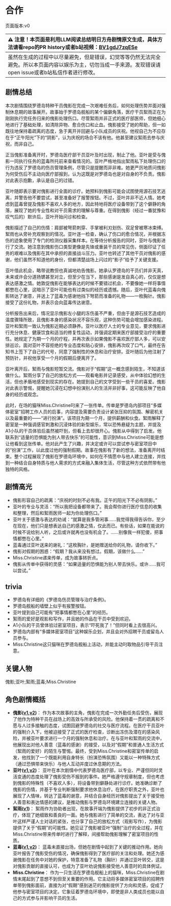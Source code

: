 # 合作
页面版本:v0
 

| :warning: 注意！本页面是利用LLM阅读总结明日方舟剧情原文生成，具体方法请看repo的PR history或者b站视频：[BV1gdJ7zqESe](https://www.bilibili.com/video/BV1gdJ7zqESe/)         |
|:----------------------------|
| 虽然在生成的过程中以尽量避免，但是错误，幻觉等等仍然无法完全避免。所以本页面内容以娱乐为主，切勿当成一手来源。发现错误请open issue或者b站私信作者进行修改。|



## 剧情总结
本次剧情围绕罗德岛特种干员傀影在完成一次艰难任务后，如何处理伤势并面对强制休息期的故事展开。故事始于罗德岛舰船的某个偏僻角落，医疗干员絮雨正在为刚刚执行完任务归来的傀影处理伤口。尽管絮雨并非正式的医疗部医师，但她细心地进行了基础处理，如清除异物、愈合伤口和止血。傀影接受了她的帮助，但一如既往地保持着疏离的态度，急于离开并回避与小队成员的庆祝。他视自己为不应存在于“正午阳光”下的“阴影”，认为庆祝的场合不该有他。他甚至建议絮雨去参与庆祝，而非自己。

正当傀影准备离开时，罗德岛医疗部干员亚叶及时出现，制止了他。亚叶是受与傀影一同执行任务的蓝毒所托前来查看情况的。亚叶严格地指出絮雨私下处理伤口的行为违反了罗德岛的伤员管理条例，尽管只是提醒而非非难。她更严厉地质问傀影为何受伤后不主动向医疗部报到，认为这既是对罗德岛也是对自身的不负责。傀影对此表示抱歉，承认是自己的过错。

亚叶随即表示要对傀影进行全面的诊疗。她预料到傀影可能会试图使用源石技艺逃离，并警告他不要尝试，甚至准备好了报警按钮。不过，亚叶并非不近人情。她考虑到蓝毒曾提及傀影不喜欢人多的地方，因此特地将医疗设备带到了这个僻静的角落，展现了她的专业性和对干员需求的理解与尊重。在得到傀影（经过一番犹豫和叹气后的）默许后，亚叶开始问诊和检查。

傀影描述了自己的伤情：肩部被弩箭刺穿、手掌被利刃划伤、双足曾被寒冰束缚。絮雨也从旁补充观察到的情况。亚叶逐一检查，确认了伤口的愈合情况，并根据冻伤的迹象使用了专门的检测仪器采集样本。在等待分析报告的同时，亚叶与傀影进行了交流。她注意到傀影伤口类型更像是先锋或重装干员的常见伤，侧面印证了任务的艰难以及傀影在其中承担的直接战斗压力。亚叶也转述了其他干员对傀影的感谢，他们虽然不知道他的身份，但都清楚战场上闪过的“影子”给予了关键支援。

亚叶借此机会，略带说教但也真诚地劝告傀影。她承认罗德岛的干员们并非天真，未来或许会分道扬镳甚至对立，但至少在当下，那些感谢是发自真心的，仅仅是想表达感激之情。她敦促傀影在能够表达的时候不要错过机会，不要像她一样将事情都憋在心里，这暗示了亚叶可能也有过类似的经历或遗憾。随后，亚叶代蓝毒向傀影转达了谢意，并送上了蓝毒为感谢他挡下弩箭而准备的礼物——一枚胸针。傀影接受了这份礼物，并表示会向蓝毒传达谢意。

分析报告出来后，情况显示傀影左小腿的冻伤虽不严重，但由于是源石技艺造成的温度骤降所致，且傀影本身的感染状况不容乐观，这种伤势可能会增加感染进程。亚叶和絮雨一致认为傀影近期必须静养。亚叶以医疗人士的专业意见，要求傀影进行充分休息、健康饮食和适当的修复性运动，并强调定期来医疗部接受治疗的重要性。她规定了为期一个月的疗程，并再次表示如果傀影不喜欢医疗部人多，可以安排巡诊。面对亚叶不容拒绝的专业态度和贴心安排，傀影再次叹了口气，最终在告知书上签下了自己的代号，同意了强制性的休息和治疗安排。亚叶随后为他注射了预防针，并祝他享受一个月的假期后便离开了。

亚叶离开后，絮雨与傀影短暂交流。傀影对于“假期”这一概念感到陌生，不知道该做什么。絮雨分享了自己的放松方式——观看电影并记录感受，从中体验幻想的生活，但也矛盾地感受到现实的存在。她提到自己的文字受到一些干员的喜爱。傀影对此表示警惕，提醒她沉浸在幻想中扮演别人的生活并非好事，这可能反映了他自身的经历或观念。

此时，在场的猫咪Miss.Christine叼来了一张传单。传单是罗德岛内部项目“多媒体密室”招聘工作人员的启事，内容提及需要负责设计紧张压抑的氛围、解密机关以及最重要的——“进行扮演”。该项目为期一个月，提供薪酬和伙食。絮雨解释了密室是一种强调感官刺激和沉浸体验的新型娱乐，常以恐怖悬疑为主题，并提及A1小队的干员体验后虽然被吓到，但看上去却很开心。傀影从中得到了启发。他联系到“适量的恐惧能为别人带去快乐”的可能性，意识到Miss.Christine可能是想让他看到这张传单。他对此产生了兴趣，并决定或许可以尝试参与密室项目中的“扮演”工作，以此度过他的强制假期。故事在傀影有了新的想法，准备离开时结束。整个过程展现了傀影在罗德岛环境中，如何在不情愿中与他人建立连接，并找到一种结合自身特质与他人需求的方式来融入集体生活，尽管这种方式依然带有他独特的风格。
## 剧情高光
- 傀影形容自己的疏离：“庆祝的时刻不必有我。正午的阳光下不必有阴影。”
- 亚叶的专业与灵活：“所以我把设备都带来了。我会帮你进行医疗信息的收集和整理，然后和絮雨医师一起为你处理伤口。”
- 亚叶关于感激与表达的劝诫：“就算是我多管闲事......我觉得我得告诉你，至少在现在，他们只是想表达自己的感激之情，仅此而已。有些话，如果在能说的时候不说给别人听，之后或许就再也没有机会了。......别像我一样犯傻，把事情都憋在心里。”
- 蓝毒通过亚叶送来的谢礼：“这枚胸针，是她赠送给你的礼物，请你收下。”
- 傀影对假期的困惑：“假期？我从来没有想过。假期，该做什么......”
- Miss.Christine递来传单，成为故事转折点。
- 傀影从传单中获得的灵感：“如果适量的恐惧能为别人带去快乐。或许......我可以尝试。”
## trivia
- 罗德岛有详细的《罗德岛伤员管理与治疗条例》。
- 罗德岛舰船的墙壁上似乎有报警按钮。
- 亚叶提到自己可能有“把事情都憋在心里”的经历。
- 絮雨的爱好是观影和写作，并且她的作品在干员中受到欢迎。
- A1小队的干员曾体验过密室项目，表示“吓死我了！”但同时看上去很高兴。
- 罗德岛内部有“多媒体密室项目”这种娱乐企划，并且会对外招聘干员或留岛人员参与。
- Miss.Christine这只猫咪在罗德岛舰船上活动，并能主动叼取物品引导干员注意。
## 关键人物
傀影;亚叶;絮雨;蓝毒;Miss.Christine
## 角色剧情概括
-   **傀影([v1](../chars/char_250_phatom.md),[v2](../char_v3/char_250_phatom.md))**： 作为本次故事的主角，傀影在完成一次外勤任务后受伤，展现了他作为特种干员在战场上的高效与所承受的风险。他保持着一贯的疏离和不愿与人过多接触的态度，试图回避罗德岛的社交与医疗流程。在医疗干员亚叶的强制介入下，他被迫接受了正式的医疗检查，诊断出冻伤及潜在的感染风险，并被亚叶要求进行一个月的强制休息和治疗。在与亚叶和絮雨的交流中，他展现出对他人善意（蓝毒的感谢）的接受，以及对“假期”和普通人生活方式（絮雨的爱好）的陌生与警惕。最终，受到Miss.Christine和密室传单的启发，他找到了一个既能利用自身特长（扮演恐怖氛围）又能以一种特殊方式（通过恐惧带来快乐）与他人互动并度过休息期的方法。
-   **亚叶([v1](../chars/char_345_folnic.md),[v2](../char_v3/char_345_folnic.md))**： 亚叶在本次剧情中代表罗德岛医疗部，以专业、严谨但同时灵活变通的态度处理了傀影受伤不报到的事件。她严格遵守规章制度，但也考虑到傀影的特殊性（不喜欢人多），将设备带到僻静处进行诊疗。她准确诊断了傀影的伤情，并基于专业判断强制要求他休息治疗。在医疗职责之外，亚叶也展现了人情味，转达了蓝毒的谢意，并结合自身经历对傀影提出了关于接受他人善意和表达情感的建议，是推动傀影与罗德岛环境建立连接的关键人物。
-   **絮雨([v1](../chars/char_436_whispr.md))**： 絮雨作为协助者出现，在故事开端为傀影提供了初步的非正式治疗，体现了她细致和善良的一面。她与傀影进行了简单的交流，表达了对与亚叶这样严谨人士对话的紧张，也分享了自己的放松方式（观影写作），为傀影提供了关于“假期”的可能性。她见证了傀影被亚叶“强制”治疗的全过程，并在Miss.Christine带来传单时进行了解释，间接帮助傀影理解了密室项目的性质。
-   **蓝毒([v1](../chars/char_129_bluep.md),[v2](../char_v3/char_129_bluep.md))**： 蓝毒未直接出场，但她在剧情中起到了关键的推动作用。她向亚叶报告了傀影受伤的情况，确保傀影得到了医疗部的关注和处理。她还为感谢傀影在任务中对她的保护，特意准备了礼物（胸针）并通过亚叶转交，这是对傀影贡献的直接认可，也成为了亚叶劝说傀影接受他人善意时的具体例证。
-   **Miss.Christine**： 作为一只生活在罗德岛舰船上的猫咪，Miss.Christine在剧情末尾起到了意想不到但至关重要的作用。它主动将多媒体密室项目的招聘传单带到傀影面前，直接为对“假期”感到迷茫的傀影提供了方向和灵感，促成了他参与密室项目的决定。它象征着罗德岛环境中，即使是非人类成员也能以自己的方式参与并影响干员的生活。